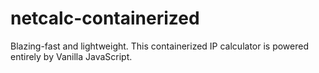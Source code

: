 # netcalc-containerized
Blazing-fast and lightweight. This containerized IP calculator is powered entirely by Vanilla JavaScript.
